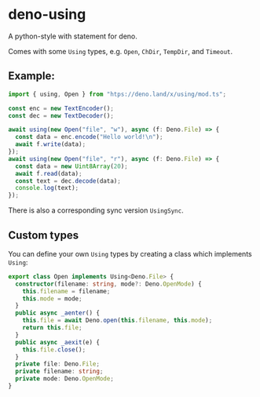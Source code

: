 # deno-using

A python-style with statement for deno.

Comes with some `Using` types, e.g. `Open`, `ChDir`, `TempDir`, and `Timeout`.

## Example:

```ts
import { using, Open } from "htps://deno.land/x/using/mod.ts";

const enc = new TextEncoder();
const dec = new TextDecoder();

await using(new Open("file", "w"), async (f: Deno.File) => {
  const data = enc.encode("Hello world!\n");
  await f.write(data);
});
await using(new Open("file", "r"), async (f: Deno.File) => {
  const data = new Uint8Array(20);
  await f.read(data);
  const text = dec.decode(data);
  console.log(text);
});
```

There is also a corresponding sync version `UsingSync`.

## Custom types

You can define your own `Using` types by creating a class which implements `Using`:

```ts
export class Open implements Using<Deno.File> {
  constructor(filename: string, mode?: Deno.OpenMode) {
    this.filename = filename;
    this.mode = mode;
  }
  public async _aenter() {
    this.file = await Deno.open(this.filename, this.mode);
    return this.file;
  }
  public async _aexit(e) {
    this.file.close();
  }
  private file: Deno.File;
  private filename: string;
  private mode: Deno.OpenMode;
}
```
